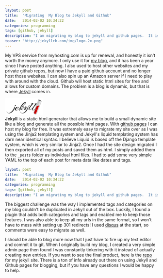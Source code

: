 ```yaml
---
layout: post
title:  "Migrating  My Blog to Jekyll and Github"
date:   2014-02-02 10:34:22
categories: programming
tags: [github, jekyll]
description: "I am migrating my blog to jekyll and github pages.  It is cheaper than my VPS and I only need a server for minor tinkering, which can be done on Amazon for free."
teaser: "http://jekyllrb.com/img/logo-2x.png"
---
```


My VPS service from myhosting.com is up for renewal, and honestly it isn't worth the money anymore.  I only use it for [my blog](http://www.brettdangerfield.com), and it has been a year since I have posted anything. I also used to host other websites and my private github repos, but now I have a paid github account and no longer host those websites. I can also spin up an Amazon server if I need to play with around with the cloud. Github will host static html sites for free and allows for custom domains. The problem is a blog is dynamic, but that is where [Jekyll](http://http://jekyllrb.com) comes in. 

<!--more-->

<a href="http://jekyllrb.com"><img src="/static/img/jekyll_logo_white.png" alt="jekyllrb.com" width="25%"></a><br>
__Jekyll__ is a static html generator that allows me to build a small dynamic site like a blog and generate all the possible html pages.  With [github pages](http://pages.github.com/) I can host my blog for free. It was extremely easy to migrate my site over as I was using the Jinja2 templating system and Jekyll's liquid templating system has darn near identical syntax. I believe Liquid is based off the Django template system, which is very similar to Jinja2.  Once I had the site design migrated I then exported all of my posts and saved them as html.  I simply added them to the `_posts` folder as individual html files.  I had to add some very simple YAML to the top of each post for meta data like dates and tags.

 ```yaml
layout: post
title:  "Migrating  My Blog to Jekyll and Github"
date:   2014-02-02 10:34:22
categories: programming
tags: [github, jekyll]
description: "I am migrating my blog to jekyll and github pages.  It is cheaper than my VPS and I only need a server for minor tinkering, which can be done on Amazon for free."
```

 The biggest challenge was the way I implemented tags and categories on my blog couldn't be duplicated in Jekyll out of the box. Luckily, I found a plugin that adds both categories and tags and enabled me to keep those features. I was also able to keep all my urls in the same format, so I won't have to mess with setting up 301 redirects! I used [disqus](http://www.disqus.com) at the start, so comments were easy to migrate as well.

I should be able to blog more now that I just have to fire up my text editor and commit it to git.  When I originally build my blog, I created a very simple admin page then found I was constantly tinkering with it instead of actually creating new entries.  If you want to see the final product, here is the [repo](http://www.github.com/brettdanger/published_blog) for my jekyll site.  There is a ton of info already out there on using Jekyll and Github pages for blogging, but if you have any questions I would be happy to help. 

